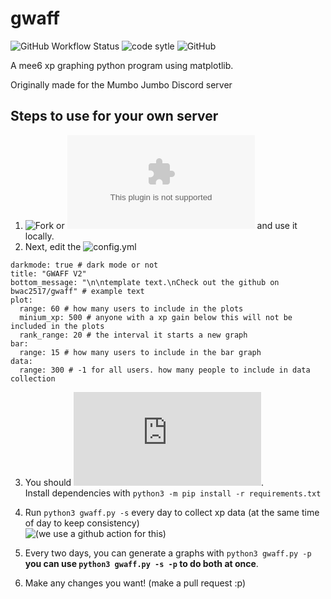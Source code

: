 # gwaff

![GitHub Workflow Status](https://img.shields.io/github/workflow/status/bwac2517/gwaff/record-xp-data?label=Xp%20Data%20Recording&style=for-the-badge) ![code sytle](https://img.shields.io/badge/code%20style-black-black?style=for-the-badge) ![GitHub](https://img.shields.io/github/license/bwac2517/gwaff?style=for-the-badge)

A mee6 xp graphing python program using matplotlib.

Originally made for the Mumbo Jumbo Discord server

## Steps to use for your own server
1. ![Fork](https://github.com/bwac2517/gwaff/fork) or ![download it](https://github.com/bwac2517/gwaff/archive/master.zip) and use it locally.
2. Next, edit the ![config.yml](https://github.com/bwac2517/gwaff/blob/master/config.yml)
```server_id: 377946908783673344 # your server id
darkmode: true # dark mode or not
title: "GWAFF V2"
bottom_message: "\n\ntemplate text.\nCheck out the github on bwac2517/gwaff" # example text
plot:
  range: 60 # how many users to include in the plots
  minium_xp: 500 # anyone with a xp gain below this will not be included in the plots
  rank_range: 20 # the interval it starts a new graph
bar:
  range: 15 # how many users to include in the bar graph
data:
  range: 300 # -1 for all users. how many people to include in data collection
```
3. You should ![make a venv](https://docs.python.org/3/library/venv.html).  
Install dependencies with `python3 -m pip install -r requirements.txt`
4. Run `python3 gwaff.py -s` every day to collect xp data (at the same time of day to keep consistency)  
![(we use a github action for this)](https://github.com/bwac2517/gwaff/blob/master/.github/workflows/main.yml)

5. Every two days, you can generate a graphs with `python3 gwaff.py -p`  
**you can use `python3 gwaff.py -s -p` to do both at once**. 

6. Make any changes you want! (make a pull request :p)
